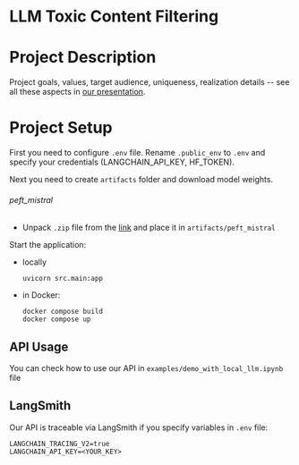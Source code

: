 # LLM Toxic Content Filtering

# Project Description
Project goals, values, target audience, uniqueness, realization details -- see all these aspects in [our presentation](https://docs.google.com/presentation/d/1Bbjp2RH65IX8I-KE-Y8YoMusPbc44nX22xBPZQnRlvQ/edit?usp=sharing).

# Project Setup
First you need to configure `.env` file. Rename `.public_env` to `.env` and specify your credentials (LANGCHAIN_API_KEY, HF_TOKEN).

Next you need to create `artifacts` folder and download model weights.

###### peft_mistral
- Unpack `.zip` file from the [link](https://drive.google.com/drive/folders/1zIKR60AxLkSYbr3TMDC6b9nfVFje4spf?usp=sharing) and place it in `artifacts/peft_mistral`

Start the application:
- locally
    ```
    uvicorn src.main:app
    ```
- in Docker:
    ```
    docker compose build
    docker compose up
    ```

## API Usage
You can check how to use our API in `examples/demo_with_local_llm.ipynb` file

## LangSmith
Our API is traceable via LangSmith if you specify variables in `.env` file:
```
LANGCHAIN_TRACING_V2=true
LANGCHAIN_API_KEY=<YOUR_KEY>
```
